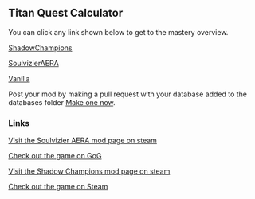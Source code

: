 ## Titan Quest Calculator

You can click any link shown below to get to the mastery overview.

[ShadowChampions](https://bytesquire.github.io/TitanQuestCalculator/mods/ShadowChampions.html)
 
[SoulvizierAERA](https://bytesquire.github.io/TitanQuestCalculator/mods/SoulvizierAERA.html)
 
[Vanilla](https://bytesquire.github.io/TitanQuestCalculator/mods/Vanilla.html)
 


Post your mod by making a pull request with your database added to the databases folder [Make one now](https://github.com/ByteSquire/TitanQuestCalculator/blob/gh-pages/CONTRIBUTING.md).

### Links
[Visit the Soulvizier AERA mod page on steam](https://steamcommunity.com/sharedfiles/filedetails/?id=2076433374)
 
[Check out the game on GoG](https://www.gog.com/game/titan_quest_anniversary_edition)
 
[Visit the Shadow Champions mod page on steam](https://steamcommunity.com/sharedfiles/filedetails/?id=1949340853)
 
[Check out the game on Steam](https://store.steampowered.com/app/475150/Titan_Quest_Anniversary_Edition/)
 
